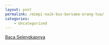 ```yaml
---
layout: post
permalink: /mimpi-naik-bus-bersama-orang-tua/
categories:
    - Uncategorized
---
```


[Baca Selengkapnya](/09)